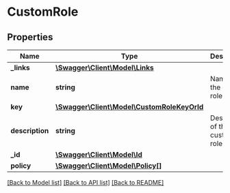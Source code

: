 # CustomRole

## Properties
Name | Type | Description | Notes
------------ | ------------- | ------------- | -------------
**_links** | [**\Swagger\Client\Model\Links**](Links.md) |  | [optional] 
**name** | **string** | Name of the custom role. | [optional] 
**key** | [**\Swagger\Client\Model\CustomRoleKeyOrId**](CustomRoleKeyOrId.md) |  | [optional] 
**description** | **string** | Description of the custom role. | [optional] 
**_id** | [**\Swagger\Client\Model\Id**](Id.md) |  | [optional] 
**policy** | [**\Swagger\Client\Model\Policy[]**](Policy.md) |  | [optional] 

[[Back to Model list]](../README.md#documentation-for-models) [[Back to API list]](../README.md#documentation-for-api-endpoints) [[Back to README]](../README.md)


